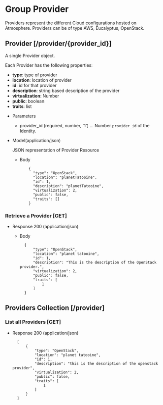 # Group Provider
Providers represent the different Cloud configurations hosted on Atmosphere. Providers can be of type AWS, Eucalyptus, OpenStack.

## Provider [/provider/{provider_id}]
A single Provider object.

Each Provider has the following properties:

- **type**: type of provider
- **location**: location of provider 
- **id**: id for that provider 
- **description**: string based description of the provider
- **virtualization**: Number
- **public**: boolean
- **traits**: list 

+ Parameters
    + provider_id (required, number, '1') ... Number `provider_id` of the Identity.

+ Model(application/json)

    JSON representation of Provider Resource

    + Body

              {
                "type": "OpenStack",
                "location": "planetTatooine",
                "id": 1,
                "description": "planetTatooine",
                "virtualization": 2,
                "public": false,
                "traits": []
              }              


### Retrieve a Provider [GET]
+ Response 200 (application/json)

    + Body

            {
                "type": "OpenStack",
                "location": "planet tatooine",
                "id": 1,
                "description": "This is the description of the OpenStack provider.",
                "virtualization": 2,
                "public": false,
                "traits": [
                    1
                ]
            }
## Providers Collection [/provider]
### List all Providers [GET]
+ Response 200 (application/json)

        [
            {
                "type": "OpenStack",
                "location": "planet tatooine",
                "id": 1,
                "description": "this is the description of the openstack provider",
                "virtualization": 2,
                "public": false,
                "traits": [
                    1
                ]
            }
        ]


